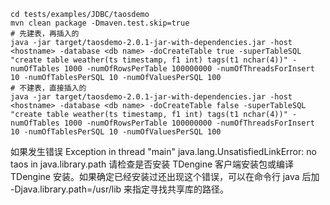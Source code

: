 ```
cd tests/examples/JDBC/taosdemo
mvn clean package -Dmaven.test.skip=true
# 先建表，再插入的
java -jar target/taosdemo-2.0.1-jar-with-dependencies.jar -host <hostname> -database <db name> -doCreateTable true -superTableSQL "create table weather(ts timestamp, f1 int) tags(t1 nchar(4))" -numOfTables 1000 -numOfRowsPerTable 100000000 -numOfThreadsForInsert 10 -numOfTablesPerSQL 10 -numOfValuesPerSQL 100
# 不建表，直接插入的
java -jar target/taosdemo-2.0.1-jar-with-dependencies.jar -host <hostname> -database <db name> -doCreateTable false -superTableSQL "create table weather(ts timestamp, f1 int) tags(t1 nchar(4))" -numOfTables 1000 -numOfRowsPerTable 100000000 -numOfThreadsForInsert 10 -numOfTablesPerSQL 10 -numOfValuesPerSQL 100
```

如果发生错误 Exception in thread "main" java.lang.UnsatisfiedLinkError: no taos in java.library.path
请检查是否安装 TDengine 客户端安装包或编译 TDengine 安装。如果确定已经安装过还出现这个错误，可以在命令行 java 后加 -Djava.library.path=/usr/lib 来指定寻找共享库的路径。
